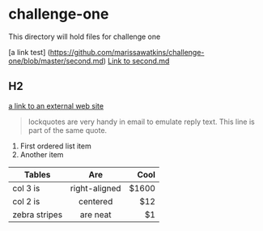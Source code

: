 # challenge-one
This directory will hold files for challenge one 

[a link test] (https://github.com/marissawatkins/challenge-one/blob/master/second.md)
[Link to second.md](../blob/master/second.md)

## H2
[a link to an external web site](https://www.google.com)

> lockquotes are very handy in email to emulate reply text.
> This line is part of the same quote.

1. First ordered list item
2. Another item

| Tables        | Are           | Cool  |
| ------------- |:-------------:| -----:|
| col 3 is      | right-aligned | $1600 |
| col 2 is      | centered      |   $12 |
| zebra stripes | are neat      |    $1 |


